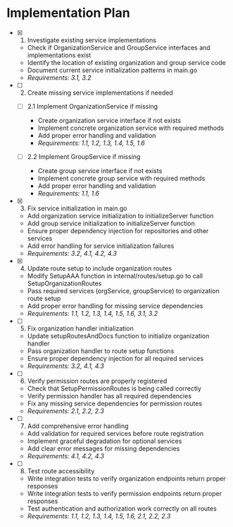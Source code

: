 # Implementation Plan

- [x] 1. Investigate existing service implementations

  - Check if OrganizationService and GroupService interfaces and implementations exist
  - Identify the location of existing organization and group service code
  - Document current service initialization patterns in main.go
  - _Requirements: 3.1, 3.2_

- [ ] 2. Create missing service implementations if needed

  - [ ] 2.1 Implement OrganizationService if missing

    - Create organization service interface if not exists
    - Implement concrete organization service with required methods
    - Add proper error handling and validation
    - _Requirements: 1.1, 1.2, 1.3, 1.4, 1.5, 1.6_

  - [ ] 2.2 Implement GroupService if missing
    - Create group service interface if not exists
    - Implement concrete group service with required methods
    - Add proper error handling and validation
    - _Requirements: 1.1, 1.6_

- [x] 3. Fix service initialization in main.go

  - Add organization service initialization to initializeServer function
  - Add group service initialization to initializeServer function
  - Ensure proper dependency injection for repositories and other services
  - Add error handling for service initialization failures
  - _Requirements: 3.2, 4.1, 4.2, 4.3_

- [x] 4. Update route setup to include organization routes

  - Modify SetupAAA function in internal/routes/setup.go to call SetupOrganizationRoutes
  - Pass required services (orgService, groupService) to organization route setup
  - Add proper error handling for missing service dependencies
  - _Requirements: 1.1, 1.2, 1.3, 1.4, 1.5, 1.6, 3.1, 3.2_

- [ ] 5. Fix organization handler initialization

  - Update setupRoutesAndDocs function to initialize organization handler
  - Pass organization handler to route setup functions
  - Ensure proper dependency injection for all required services
  - _Requirements: 3.2, 4.1, 4.3_

- [ ] 6. Verify permission routes are properly registered

  - Check that SetupPermissionRoutes is being called correctly
  - Verify permission handler has all required dependencies
  - Fix any missing service dependencies for permission routes
  - _Requirements: 2.1, 2.2, 2.3_

- [ ] 7. Add comprehensive error handling

  - Add validation for required services before route registration
  - Implement graceful degradation for optional services
  - Add clear error messages for missing dependencies
  - _Requirements: 4.1, 4.2, 4.3_

- [ ] 8. Test route accessibility
  - Write integration tests to verify organization endpoints return proper responses
  - Write integration tests to verify permission endpoints return proper responses
  - Test authentication and authorization work correctly on all routes
  - _Requirements: 1.1, 1.2, 1.3, 1.4, 1.5, 1.6, 2.1, 2.2, 2.3_
